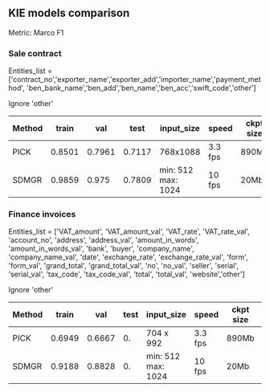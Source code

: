 ## KIE models comparison 
Metric: Marco F1
### Sale contract
Entities_list = ['contract_no','exporter_name','exporter_add','importer_name','payment_method',
                    'ben_bank_name','ben_add','ben_name','ben_acc','swift_code','other']

Ignore 'other'

| **Method** |  **train** |  **val** | **test** | **input_size** | **speed** | **ckpt size** | **note** |
| ------- | --------- | -------- | --------- | ---------- | ---------- | ---------- |---------- |
| PICK  | 0.8501   | 0.7961   | 0.7117 | 768x1088 | 3.3 fps | 890Mb | mEF 0.9019|
| SDMGR  | 0.9859   | 0.975    |  0.7809 | min: 512 max: 1024 | 10 fps | 20Mb | epoch 43|

### Finance invoices
Entities_list = ['VAT_amount', 'VAT_amount_val', 'VAT_rate', 'VAT_rate_val', 'account_no', 'address', 'address_val',
                 'amount_in_words', 'amount_in_words_val', 'bank', 'buyer', 'company_name', 'company_name_val', 'date',
                 'exchange_rate', 'exchange_rate_val', 'form', 'form_val', 'grand_total', 'grand_total_val', 'no',
                 'no_val', 'seller', 'serial', 'serial_val', 'tax_code', 'tax_code_val', 'total', 'total_val',
                 'website','other']

Ignore 'other'

| **Method** |  **train** |  **val** | **test** | **input_size** | **speed** | **ckpt size** | **note** |
| ------- | --------- | -------- | --------- | ---------- | ---------- | ---------- |---------- |
| PICK  | 0.6949   | 0.6667   | 0. | 704 x 992 | 3.3 fps | 890Mb | mEF 0.9484|
| SDMGR  | 0.9188   | 0.8828    |  0. | min: 512 max: 1024 | 10 fps | 20Mb | epoch 39|